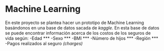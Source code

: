 # Machine Learning
En este proyecto se plantea hacer un prototipo de Machine Learning basándonos en una base de datos sacada de _kaggle_.
En esta base de datos se puede encontrar información acerca de los costos de los seguros de vida según:
-Edad ***
-Sexo ***
-BMI ***
-Número de hijos ***
-Región *** 
-Pagos realizados al seguro _(charges)_
